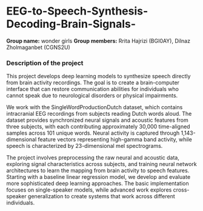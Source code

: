 # EEG-to-Speech-Synthesis-Decoding-Brain-Signals-
**Group name:** wonder girls
**Group members:** Rrita Hajrizi (BGI0AY), Dilnaz Zholmaganbet (CGNS2U)

### Description of the project
This project develops deep learning models to synthesize speech directly from brain activity recordings. The goal is to create a brain-computer interface that can restore communication abilities for individuals who cannot speak due to neurological disorders or physical impairments.

We work with the SingleWordProductionDutch dataset, which contains intracranial EEG recordings from subjects reading Dutch words aloud. The dataset provides synchronized neural signals and acoustic features from three subjects, with each contributing approximately 30,000 time-aligned samples across 101 unique words. Neural activity is captured through 1,143-dimensional feature vectors representing high-gamma band activity, while speech is characterized by 23-dimensional mel spectrograms.

The project involves preprocessing the raw neural and acoustic data, exploring signal characteristics across subjects, and training neural network architectures to learn the mapping from brain activity to speech features. Starting with a baseline linear regression model, we develop and evaluate more sophisticated deep learning approaches. The basic implementation focuses on single-speaker models, while advanced work explores cross-speaker generalization to create systems that work across different individuals.
